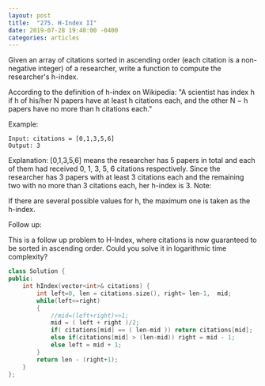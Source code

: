 ```yaml
---
layout: post
title:  "275. H-Index II"
date: 2019-07-28 19:40:00 -0400
categories: articles
---
```


Given an array of citations sorted in ascending order (each citation is a non-negative integer) of a researcher, write a function to compute the researcher's h-index.

According to the definition of h-index on Wikipedia: "A scientist has index h if h of his/her N papers have at least h citations each, and the other N − h papers have no more than h citations each."

Example:
```
Input: citations = [0,1,3,5,6]
Output: 3 
```
Explanation: [0,1,3,5,6] means the researcher has 5 papers in total and each of them had 
             received 0, 1, 3, 5, 6 citations respectively. 
             Since the researcher has 3 papers with at least 3 citations each and the remaining 
             two with no more than 3 citations each, her h-index is 3.
Note:

If there are several possible values for h, the maximum one is taken as the h-index.

Follow up:

This is a follow up problem to H-Index, where citations is now guaranteed to be sorted in ascending order.
Could you solve it in logarithmic time complexity?

```c++
class Solution {
public:
    int hIndex(vector<int>& citations) {
        int left=0, len = citations.size(), right= len-1,  mid;
        while(left<=right)
        {
            //mid=(left+right)>>1;
            mid = ( left + right )/2;
            if( citations[mid] == ( len-mid )) return citations[mid];
            else if(citations[mid] > (len-mid)) right = mid - 1;
            else left = mid + 1;
        }
        return len - (right+1);
    }
};
```
